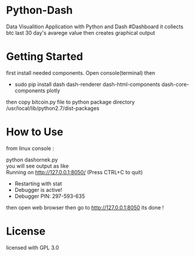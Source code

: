 # Python-Dash
Data Visualition Application with Python and Dash #Dashboard 
it collects btc last 30 day's avarege value then creates graphical output 

# Getting Started 
first install needed components. 
Open console(terminal) then 
- sudo pip install dash dash-renderer dash-html-components dash-core-components plotly </br>

then copy bitcoin.py file  to python package directory /usr/local/lib/python2.7/dist-packages

# How to Use 
from linux console : 

python dashornek.py </br>
you will see output as like </br>
Running on http://127.0.0.1:8050/ (Press CTRL+C to quit) </br>
 * Restarting with stat </br>
 * Debugger is active! </br>
 * Debugger PIN: 297-593-635 </br>
 
 then open web browser then go to http://127.0.0.1:8050 its done ! 
 
 
 # License 
 licensed with GPL 3.0 



